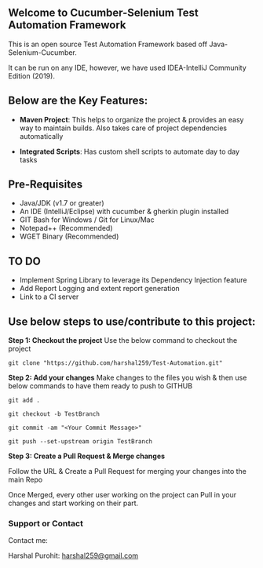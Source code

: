 ## Welcome to Cucumber-Selenium Test Automation Framework

This is an open source Test Automation Framework based off Java-Selenium-Cucumber.

It can be run on any IDE, however, we have used IDEA-IntelliJ Community Edition (2019).


## Below are the Key Features:

  - **Maven Project**: This helps to organize the project & provides an easy way to maintain builds. Also takes care of project dependencies automatically
  
  - **Integrated Scripts**: Has custom shell scripts to automate day to day tasks


## Pre-Requisites ##

  - Java/JDK (v1.7 or greater)
  - An IDE (IntelliJ/Eclipse) with cucumber & gherkin plugin installed
  - GIT Bash for Windows / Git for Linux/Mac
  - Notepad++ (Recommended)
  - WGET Binary (Recommended)


## TO DO ##

  - Implement Spring Library to leverage its Dependency Injection feature
  - Add Report Logging and extent report generation
  - Link to a CI server

  
## Use below steps to use/contribute to this project:
  
  **Step 1: Checkout the project**
  Use the below command to checkout the project

  `git clone "https://github.com/harshal259/Test-Automation.git"`

  
  **Step 2: Add your changes**
  Make changes to the files you wish & then use below commands to have them ready to push to GITHUB

  `git add .`

  `git checkout -b TestBranch`

  `git commit -am "<Your Commit Message>"`

  `git push --set-upstream origin TestBranch`

  
  **Step 3: Create a Pull Request & Merge changes**

  Follow the URL & Create a Pull Request for merging your changes into the main Repo
  
  Once Merged, every other user working on the project can Pull in your changes and start working on their part.  



### Support or Contact
Contact me:

Harshal Purohit: harshal259@gmail.com
